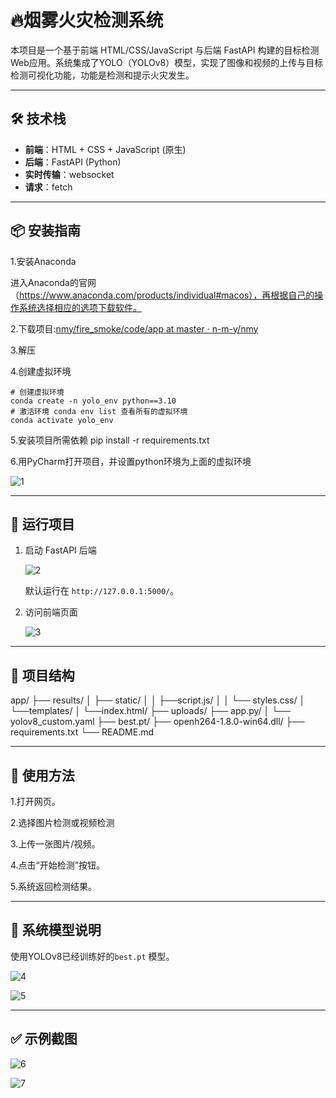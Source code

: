 # 🔥烟雾火灾检测系统

本项目是一个基于前端 HTML/CSS/JavaScript 与后端 FastAPI 构建的目标检测Web应用。系统集成了YOLO（YOLOv8）模型，实现了图像和视频的上传与目标检测可视化功能，功能是检测和提示火灾发生。

------

## 🛠️ 技术栈

- **前端**：HTML + CSS + JavaScript (原生)
- **后端**：FastAPI (Python)
- **实时传输**：websocket
- **请求**：fetch

------

## 📦 安装指南

1.安装Anaconda

进入Anaconda的官网（https://www.anaconda.com/products/individual#macos），再根据自己的操作系统选择相应的选项下载软件。

2.下载项目:[nmy/fire_smoke/code/app at master · n-m-y/nmy](https://github.com/n-m-y/nmy/tree/master/fire_smoke/code/app)

3.解压

4.创建虚拟环境

```
# 创建虚拟环境
conda create -n yolo_env python==3.10
# 激活环境 conda env list 查看所有的虚拟环境
conda activate yolo_env
```

5.安装项目所需依赖
   pip install -r requirements.txt

6.用PyCharm打开项目，并设置python环境为上面的虚拟环境

![1](https://github.com/n-m-y/nmy/raw/master/fire_smoke/img/1.png)

------

## 🚀 运行项目

1. 启动 FastAPI 后端

   ![2](https://github.com/n-m-y/nmy/raw/master/fire_smoke/img/2.png)

   默认运行在 `http://127.0.0.1:5000/`。

2. 访问前端页面

   ![3](https://github.com/n-m-y/nmy/raw/master/fire_smoke/img/3.png)

------

## 📁 项目结构

app/
├── results/
│   ├── static/
│   │   ├──script.js/
│   │   └── styles.css/
│   └──templates/
│       └──index.html/
├── uploads/ 
├── app.py/ 
│   └── yolov8_custom.yaml
├── best.pt/
├── openh264-1.8.0-win64.dll/ 
├── requirements.txt
└── README.md

------

## 📸 使用方法

1.打开网页。

2.选择图片检测或视频检测

3.上传一张图片/视频。

4.点击“开始检测”按钮。

5.系统返回检测结果。

------

## 🧠 系统模型说明

使用YOLOv8已经训练好的`best.pt` 模型。

![4](https://github.com/n-m-y/nmy/raw/master/fire_smoke/img/4.jpg)

![5](https://github.com/n-m-y/nmy/raw/master/fire_smoke/img/5.jpg)

------

## ✅ 示例截图

![6](https://github.com/n-m-y/nmy/raw/master/fire_smoke/img/6.png)

![7](https://github.com/n-m-y/nmy/raw/master/fire_smoke/img/7.png)